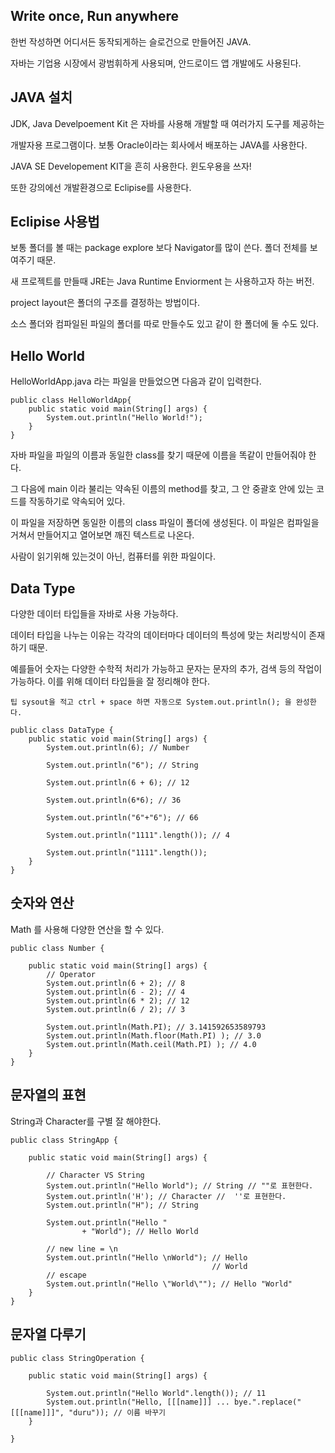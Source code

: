 ## Write once, Run anywhere

한번 작성하면 어디서든 동작되게하는 슬로건으로 만들어진 JAVA.

자바는 기업용 시장에서 광범휘하게 사용되며, 안드로이드 앱 개발에도 사용된다.

## JAVA 설치

JDK, Java Develpoement Kit 은 자바를 사용해 개발할 때 여러가지 도구를 제공하는

개발자용 프로그램이다. 보통 Oracle이라는 회사에서 배포하는 JAVA를 사용한다.

JAVA SE Developement KIT을 흔히 사용한다. 윈도우용을 쓰자!

또한 강의에선 개발환경으로 Eclipise를 사용한다.

## Eclipise 사용법

보통 폴더를 볼 때는 package explore 보다 Navigator를 많이 쓴다. 폴더 전체를 보여주기 때문.

새 프로젝트를 만들때 JRE는 Java Runtime Enviorment 는 사용하고자 하는 버전.

project layout은 폴더의 구조를 결정하는 방법이다.

소스 폴더와 컴파일된 파일의 폴더를 따로 만들수도 있고 같이 한 폴더에 둘 수도 있다.

## Hello World

HelloWorldApp.java 라는 파일을 만들었으면 다음과 같이 입력한다.

```
public class HelloWorldApp{
    public static void main(String[] args) {
        System.out.println("Hello World!");
	}
}
```

자바 파일을 파일의 이름과 동일한 class를 찾기 때문에 이름을 똑같이 만들어줘야 한다.

그 다음에 main 이라 불리는 약속된 이름의 method를 찾고, 그 안 중괄호 안에 있는 코드를 작동하기로 약속되어 있다.

이 파일을 저장하면 동일한 이름의 class 파일이 폴더에 생성된다. 이 파일은 컴파일을 거쳐서 만들어지고 열어보면 깨진 텍스트로 나온다.

사람이 읽기위해 있는것이 아닌, 컴퓨터를 위한 파일이다.

## Data Type

다양한 데이터 타입들을 자바로 사용 가능하다.

데이터 타입을 나누는 이유는 각각의 데이터마다 데이터의 특성에 맞는 처리방식이 존재하기 때문.

예를들어 숫자는 다양한 수학적 처리가 가능하고 문자는 문자의 추가, 검색 등의 작업이 가능하다. 이를 위해 데이터 타입들을 잘 정리해야 한다.

`팁 sysout을 적고 ctrl + space 하면 자동으로 System.out.println(); 을 완성한다.`

```
public class DataType {
	public static void main(String[] args) {
		System.out.println(6); // Number

		System.out.println("6"); // String

		System.out.println(6 + 6); // 12

		System.out.println(6*6); // 36

		System.out.println("6"+"6"); // 66

		System.out.println("1111".length()); // 4

		System.out.println("1111".length());
	}
}
```

## 숫자와 연산

Math 를 사용해 다양한 연산을 할 수 있다.

```
public class Number {

	public static void main(String[] args) {
		// Operator
		System.out.println(6 + 2); // 8
		System.out.println(6 - 2); // 4
		System.out.println(6 * 2); // 12
		System.out.println(6 / 2); // 3

		System.out.println(Math.PI); // 3.141592653589793
		System.out.println(Math.floor(Math.PI) ); // 3.0
		System.out.println(Math.ceil(Math.PI) ); // 4.0
	}
}
```

## 문자열의 표현

String과 Character를 구별 잘 해야한다.

```
public class StringApp {

	public static void main(String[] args) {

		// Character VS String
		System.out.println("Hello World"); // String // ""로 표현한다.
		System.out.println('H'); // Character //  ''로 표현한다.
		System.out.println("H"); // String

		System.out.println("Hello "
				+ "World"); // Hello World

		// new line = \n
		System.out.println("Hello \nWorld"); // Hello
											 // World
		// escape
		System.out.println("Hello \"World\""); // Hello "World"
	}
}
```

## 문자열 다루기

```
public class StringOperation {

	public static void main(String[] args) {

		System.out.println("Hello World".length()); // 11
		System.out.println("Hello, [[[name]]] ... bye.".replace("[[[name]]]", "duru")); // 이름 바꾸기
	}

}
```
